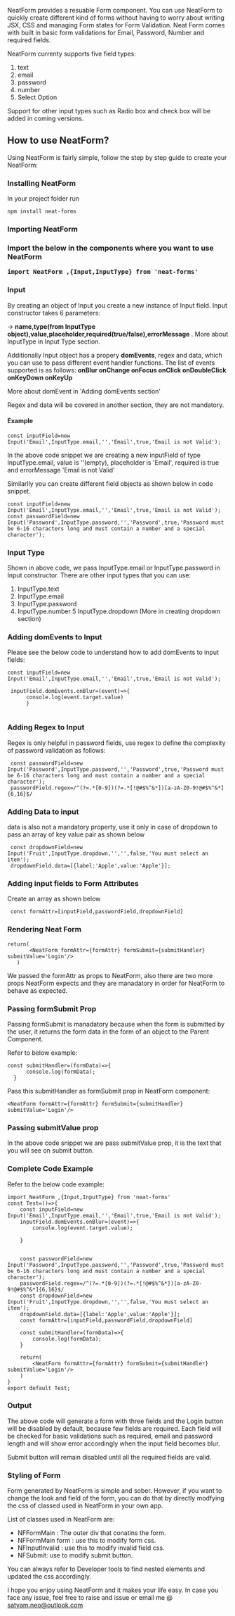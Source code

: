 
NeatForm provides a resuable Form component. You can use NeatForm to quickly create different kind of forms without having to worry about writing JSX, 
CSS and managing Form states for Form Validation.
Neat Form comes with built in basic form validations for Email, Password, Number and required fields.

NeatForm currenty supports five field types:
1. text
2. email
3. password
4. number
5. Select Option

Support for other input types such as Radio box and check box will be added in coming versions.

<h2>How to use NeatForm?</h2>

Using NeatForm is fairly simple, follow the step by step guide to create your NeatForm:

<h3>Installing NeatForm</h3>

In your project folder run 

```npm install neat-forms```

<h3>Importing NeatForm<h3>

Import the below in the components where you want to use NeatForm
```
import NeatForm ,{Input,InputType} from 'neat-forms'
```

<h3>Input</h3>

By creating an object of Input you create a new instance of Input field. Input constructor takes 6 parameters:

-> <b>name,type(from InputType object),value,placeholder,required(true/false),errorMessage</b> . More about InputType in Input Type section.

Additionally Input object has a propery <b>domEvents</b>, regex and data, which you can use to pass different event handler functions. The list of events supported 
is as follows:
<b>onBlur
onChange
onFocus
onClick
onDoubleClick
onKeyDown
onKeyUp</b>

More about domEvent in 'Adding domEvents section'

Regex and data will be covered in another section, they are not mandatory.

<h4>Example</h4>

```
const inputField=new Input('Email',InputType.email,'','Email',true,'Email is not Valid');
```

In the above code snippet we are creating a new inputField of type InputType.email, value is ''(empty), placeholder is 'Email', required is true and errorMessage
'Email is not Valid'

Similarlly you can create different field objects as shown below in code snippet.


```
const inputField=new Input('Email',InputType.email,'','Email',true,'Email is not Valid');
const passwordField=new Input('Password',InputType.password,'','Password',true,'Password must be 6-16 characters long and must contain a number and a special character');
```

<h3>Input Type</h3>

Shown in above code, we pass InputType.email or InputType.password in Input constructor. There are other input types that you can use:

1. InputType.text
2. InputType.email
3. InputType.password
4. InputType.number
5 InputType.dropdown (More in creating dropdown section)


<h3>Adding domEvents to Input</h3>

Please see the below code to understand how to add domEvents to input fields:
 ```
 const inputField=new Input('Email',InputType.email,'','Email',true,'Email is not Valid');
 
  inputField.domEvents.onBlur=(event)=>{
       console.log(event.target.value)
       }
       
 ```
 
 <h3>Adding Regex to Input</h3>
 
 Regex is only helpful in password fields, use regex to define the complexity of password validation as follows:
 
 ```
  const passwordField=new Input('Password',InputType.password,'','Password',true,'Password must be 6-16 characters long and must contain a number and a special character');
  passwordField.regex=/^(?=.*[0-9])(?=.*[!@#$%^&*])[a-zA-Z0-9!@#$%^&*]{6,16}$/
 ```
 
 <h3>Adding Data to input</h3>
 
 data is also not a mandatory property, use it only in case of dropdown to pass an array of key value pair as shown below
 
 ```
  const dropdownField=new Input('Fruit',InputType.dropdown,'','',false,'You must select an item');
  dropdownField.data=[{label:'Apple',value:'Apple'}];
 ```
 
 <h3>Adding input fields to Form Attributes</h3>
 
 Create an array as shown below
 
 ```
  const formAttr=[inputField,passwordField,dropdownField]
 ```
 
 <h3>Rendering Neat Form</h3>
 
 ```
 return(
        <NeatForm formAttr={formAttr} formSubmit={submitHandler}  submitValue='Login'/>
    )
  ```
  
  We passed the formAttr as props to NeatForm, also there are two more props NeatForm expects and they are manadatory in order for NeatForm to behave as expected.
  
  <h3>Passing formSubmit Prop</h3>
  
  Passing formSubmit is manadatory because when the form is submitted by the user, it returns the form data in the form of an object to the Parent Component.
  
  Refer to below example:
  
  ```
  const submitHandler=(formData)=>{
        console.log(formData);
    }
 ```
 
 Pass this submitHandler as formSubmit prop in NeatForm component:
 
 ```
<NeatForm formAttr={formAttr} formSubmit={submitHandler}  submitValue='Login'/>
```

<h3>Passing submitValue prop</h3>

In the above code snippet we are pass submitValue prop, it is the text that you will see on submit button.


<h3>Complete Code Example</h3>

Refer to the below code example:

```
import NeatForm ,{Input,InputType} from 'neat-forms'
const Test=()=>{
    const inputField=new Input('Email',InputType.email,'','Email',true,'Email is not Valid');
    inputField.domEvents.onBlur=(event)=>{
        console.log(event.target.value);
        
    }
    
    
    const passwordField=new Input('Password',InputType.password,'','Password',true,'Password must be 6-16 characters long and must contain a number and a special character');
    passwordField.regex=/^(?=.*[0-9])(?=.*[!@#$%^&*])[a-zA-Z0-9!@#$%^&*]{6,16}$/
    const dropdownField=new Input('Fruit',InputType.dropdown,'','',false,'You must select an item');
    dropdownField.data=[{label:'Apple',value:'Apple'}];
    const formAttr=[inputField,passwordField,dropdownField]
    
    const submitHandler=(formData)=>{
        console.log(formData);
    }
   
    return(
        <NeatForm formAttr={formAttr} formSubmit={submitHandler}  submitValue='Login'/>
    )
}
export default Test;
```

<h3>Output</h3>

The above code will generate a form with three fields and the Login button will be disabled by default, because few fields are required.
Each field will be checked for basic validations such as required, email and password length and will show error accordingly when the input field becomes blur.

Submit button will remain disabled until all the required fields are valid.


<h3>Styling of Form</h3>

Form generated by NeatForm is simple and sober. However, if you want to change the look and field of the form, you can do that by directly modfying the css of 
classed used in NeatForm in your own app.

List of classes used in NeatForm are:


- NFFormMain : The outer div that conatins the form.
- NFFormMain form : use this to modify form css.
- NFInputInvalid : use this to modify invalid field css.
- NFSubmit: use to modify submit button.

You can always refer to Developer tools to find nested elements and updated the css accordingly.


I hope you enjoy using NeatForm and it makes your life easy. In case you face any issue, feel free to raise and issue or email me @ satyam.neo@outlook.com







